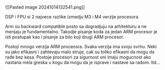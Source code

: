 
![[Pasted image 20241014132541.png]]

DSP i FPU si 2 najvece razlike izmedju M3 i M4 verzije procesora.

Arm su backward compatible posto sa dogradjuju na arhitekturu a ne menjaju je fundamentalno. Takodje pisanje koda za jedan ARM procesor je isti postupak kao i pisanje za bilo koji drugi ARM procesor.

Postoji mnogo verzija ARM proceosra. Svaka verzija ima svoju svrhu. Neki su jako efikasni i zahtevaju malo struje, cak su toliko efikasni da mogu da rade bez kesa. Postoje procesori za sigurnost oni imaju mogucnost ako nastana mela greska u kogu da mogu da je isprave i nastave sa radom. Itd...

